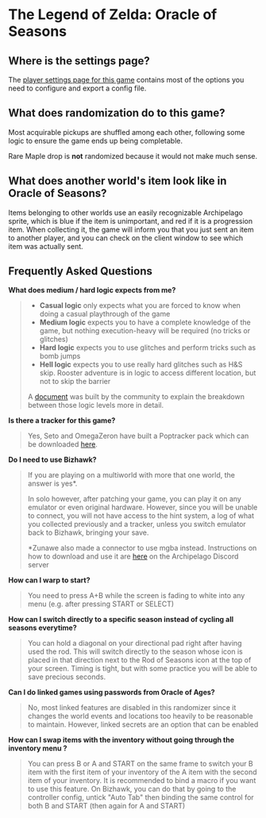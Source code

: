 # The Legend of Zelda: Oracle of Seasons

## Where is the settings page?

The [player settings page for this game](../player-settings) contains most of the options you need to 
configure and export a config file.

## What does randomization do to this game?

Most acquirable pickups are shuffled among each other, following some logic to ensure the game ends up being completable.

Rare Maple drop is **not** randomized because it would not make much sense.

## What does another world's item look like in Oracle of Seasons?

Items belonging to other worlds use an easily recognizable Archipelago sprite, which is blue if the item is unimportant, and red if it is a progression item.
When collecting it, the game will inform you that you just sent an item to another player, and you can check on the client window to see which item was actually sent.

## Frequently Asked Questions

**What does medium / hard logic expects from me?**

> - **Casual logic** only expects what you are forced to know when doing a casual playthrough of the game
> - **Medium logic** expects you to have a complete knowledge of the game, but nothing execution-heavy will be required (no tricks or glitches)
> - **Hard logic** expects you to use glitches and perform tricks such as bomb jumps
> - **Hell logic** expects you to use really hard glitches such as H&S skip. Rooster adventure is in logic to access different location, but not to skip the barrier
> 
> A [document](https://docs.google.com/document/d/1IVYvvZS6NuTDoeWJlbFA5AW2Lj-nIaweRJkKuq7ncqc/) was built by the community to explain the breakdown between those logic levels more in detail. 

**Is there a tracker for this game?**

> Yes, Seto and OmegaZeron have built a Poptracker pack which can be downloaded [here](https://github.com/OmegaZeron/Oracle-of-Seasons-AP-Poptracker-Pack/releases/latest).

**Do I need to use Bizhawk?**

> If you are playing on a multiworld with more that one world, the answer is yes*.
> 
> In solo however, after patching your game, you can play it on any emulator or even original hardware. However, since you will be unable to connect, you will not have access to the hint system, a log of what you collected previously and a tracker, unless you switch emulator back to Bizhawk, bringing your save.
> 
> \*Zunawe also made a connector to use mgba instead. Instructions on how to download and use it are [here](https://discord.com/channels/731205301247803413/1192236871468711966/1193963132377374762) on the Archipelago Discord server

**How can I warp to start?**

> You need to press A+B while the screen is fading to white into any menu (e.g. after pressing START or SELECT)

**How can I switch directly to a specific season instead of cycling all seasons everytime?**

> You can hold a diagonal on your directional pad right after having used the rod. This will switch directly to the season whose icon is placed in that direction next to the Rod of Seasons icon at the top of your screen. Timing is tight, but with some practice you will be able to save precious seconds.

**Can I do linked games using passwords from Oracle of Ages?**

> No, most linked features are disabled in this randomizer since it changes the world events and locations too heavily to be reasonable to maintain.
> However, linked secrets are an option that can be enabled

**How can I swap items with the inventory without going through the inventory menu ?**

> You can press B or A and START on the same frame to switch your B item with the first item of your inventory of the A item with the second item of your inventory. It is recommended to bind a macro if you want to use this feature.
> On Bizhawk, you can do that by going to the controller config, untick "Auto Tab" then binding the same control for both B and START (then again for A and START)